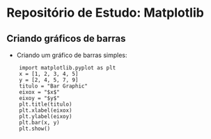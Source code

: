 # Repositório de Estudo: Matplotlib
## Criando gráficos de barras
* Criando um gráfico de barras simples:

```
    import matplotlib.pyplot as plt
    x = [1, 2, 3, 4, 5]
    y = [2, 4, 5, 7, 9]
    titulo = "Bar Graphic"
    eixox = "$x$"
    eixoy = "$y$"
    plt.title(titulo)
    plt.xlabel(eixox)
    plt.ylabel(eixoy)
    plt.bar(x, y)
    plt.show()
 ```
